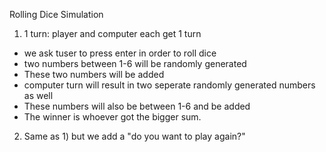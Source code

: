 Rolling Dice Simulation
1) 1 turn: player and computer each get 1 turn
- we ask tuser to press enter in order to roll dice
- two numbers between 1-6 will be randomly generated 
- These two numbers will be added
- computer turn will result in two seperate randomly generated numbers as well
- These numbers will also be between 1-6 and be added 
- The winner is whoever got the bigger sum.
2) Same as 1) but we add a "do you want to play again?"